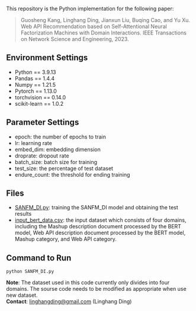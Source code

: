 This repository is the Python implementation for the following paper:
> Guosheng Kang, Linghang Ding, Jianxun Liu, Buqing Cao, and Yu Xu. Web API Recommendation based on Self-Attentional Neural Factorization Machines with Domain Interactions. IEEE Transactions on Network Science and Engineering, 2023.

## Environment Settings

* Python == 3.9.13
* Pandas == 1.4.4
* Numpy == 1.21.5
* Pytorch == 1.13.0
* torchvision == 0.14.0
* scikit-learn == 1.0.2


## Parameter Settings

- epoch: the number of epochs to train
- lr: learning rate
- embed_dim: embedding dimension
- droprate: dropout rate
- batch_size: batch size for training
- test_size: the percentage of test dataset
- endure_count: the threshold for ending training

## Files
- [SANFM_DI.py](SANFM_DI.py): training the SANFM_DI model and obtaining the test results
- [input_bert_data.csv](https://pan.baidu.com/s/1WC11FVhe6sxQYzihOiykYA?pwd=kang): the input dataset which consists of four domains, including the Mashup description document processed by the BERT model, Web API description document processed by the BERT model, Mashup category, and Web API category.


## Command to Run

~~~
python SANFM_DI.py 
~~~

**Note**: The dataset used in this code currently only divides into four domains. The sourse code needs to be modified as appropriate when use new dataset.  
**Contact**: linghangding@gmail.com (Linghang Ding)
